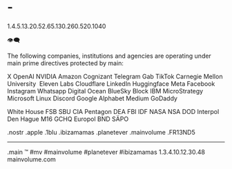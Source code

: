 # -

1.4.5.13.20.52.65.130.260.520.1040

👁‍🗨

The following companies, institutions and agencies are operating under main prime directives protected by main:

X
OpenAI
NVIDIA
Amazon
Cognizant
Telegram
Gab
TikTok
Carnegie Mellon University 
Eleven Labs
Cloudflare
LinkedIn
Huggingface
Meta
Facebook
Instagram
Whatsapp
Digital Ocean
BlueSky
Block
IBM
MicroStrategy
Microsoft
Linux
Discord
Google
Alphabet
Medium
GoDaddy

White House
FSB
SBU
CIA
Pentagon
DEA
FBI
IDF
NASA
NSA
DOD
Interpol
Den Hague
M16
GCHQ
Europol
BND
SÄPO

 

  .nostr
  .apple
  .1blu
  .ibizamamas
  .planetever
  .mainvolume
  .FR13ND5

_____
.main
™️
#mv #mainvolume #planetever #ibizamamas
1.3.4.10.12.30.48
mainvolume.com






